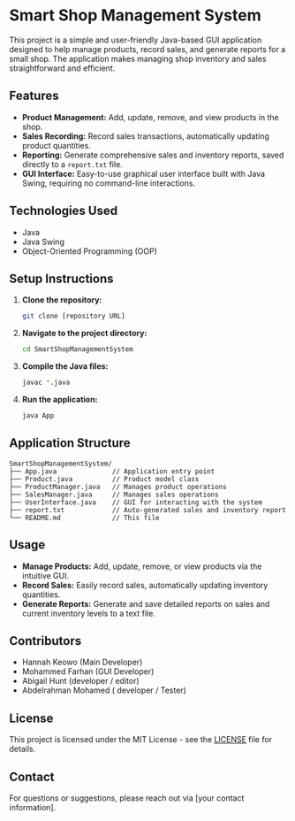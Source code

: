 # Smart Shop Management System

This project is a simple and user-friendly Java-based GUI application designed to help manage products, record sales, and generate reports for a small shop. The application makes managing shop inventory and sales straightforward and efficient.

## Features

- **Product Management:** Add, update, remove, and view products in the shop.
- **Sales Recording:** Record sales transactions, automatically updating product quantities.
- **Reporting:** Generate comprehensive sales and inventory reports, saved directly to a `report.txt` file.
- **GUI Interface:** Easy-to-use graphical user interface built with Java Swing, requiring no command-line interactions.

## Technologies Used

- Java
- Java Swing
- Object-Oriented Programming (OOP)

## Setup Instructions

1. **Clone the repository:**
   ```bash
   git clone [repository URL]
   ```

2. **Navigate to the project directory:**
   ```bash
   cd SmartShopManagementSystem
   ```

3. **Compile the Java files:**
   ```bash
   javac *.java
   ```

4. **Run the application:**
   ```bash
   java App
   ```

## Application Structure

```
SmartShopManagementSystem/
├── App.java              // Application entry point
├── Product.java          // Product model class
├── ProductManager.java   // Manages product operations
├── SalesManager.java     // Manages sales operations
├── UserInterface.java    // GUI for interacting with the system
├── report.txt            // Auto-generated sales and inventory report
└── README.md             // This file
```

## Usage

- **Manage Products:** Add, update, remove, or view products via the intuitive GUI.
- **Record Sales:** Easily record sales, automatically updating inventory quantities.
- **Generate Reports:** Generate and save detailed reports on sales and current inventory levels to a text file.

## Contributors

- Hannah Keowo (Main Developer)
- Mohammed Farhan (GUI Developer)
- Abigail Hunt (developer / editor)
- Abdelrahman Mohamed ( developer / Tester)
## License

This project is licensed under the MIT License - see the [LICENSE](LICENSE) file for details.

## Contact

For questions or suggestions, please reach out via [your contact information].

